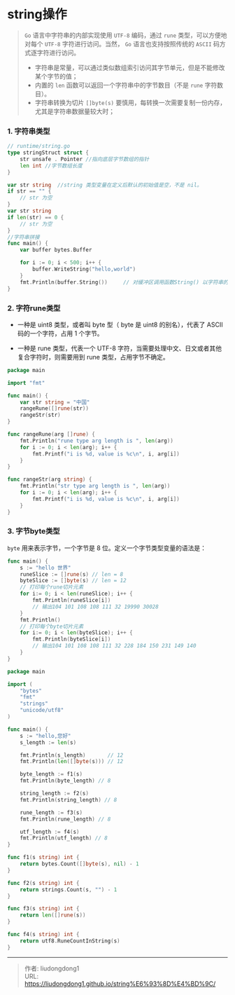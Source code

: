 # string操作


> `Go` 语言中字符串的内部实现使用 `UTF-8` 编码，通过 `rune` 类型，可以方便地对每个 `UTF-8` 字符进行访问。当然， `Go` 语言也支持按照传统的 `ASCII` 码方式逐字符进行访问。
>
> - 字符串是常量，可以通过类似数组索引访问其字节单元，但是不能修改某个字节的值；
> - 内置的 `len` 函数可以返回一个字符串中的字节数目（不是 `rune` 字符数目）。
> - 字符串转换为切片 `[]byte(s)` 要慎用，每转换一次需要复制一份内存，尤其是字符串数据量较大时；

### 1. 字符串类型

```go
// runtime/string.go
type stringStruct struct {
    str unsafe . Pointer //指向底层字节数组的指针
    len int //字节数组长度
}

var str string	//string 类型变量在定义后默认的初始值是空，不是 nil。
if str == "" {
    // str 为空
}
var str string
if len(str) == 0 {
    // str 为空
}
//字符串拼接
func main() {
	var buffer bytes.Buffer

	for i := 0; i < 500; i++ {
		buffer.WriteString("hello,world")
	}
	fmt.Println(buffer.String())	 // 对缓冲区调用函数String() 以字符串的方式输出结果。
}

```

### 2. 字符rune类型

- 一种是 uint8 类型，或者叫 byte 型（ byte 是 uint8 的别名），代表了 ASCII 码的一个字符，占用 1 个字节。

- 一种是 rune 类型，代表一个 UTF-8 字符，当需要处理中文、日文或者其他复合字符时，则需要用到 rune 类型，占用字节不确定。

```go
package main

import "fmt"

func main() {
	var str string = "中国"
	rangeRune([]rune(str))
	rangeStr(str)
}

func rangeRune(arg []rune) {
	fmt.Println("rune type arg length is ", len(arg))
	for i := 0; i < len(arg); i++ {
		fmt.Printf("i is %d, value is %c\n", i, arg[i])
	}
}

func rangeStr(arg string) {
	fmt.Println("str type arg length is ", len(arg))
	for i := 0; i < len(arg); i++ {
		fmt.Printf("i is %d, value is %c\n", i, arg[i])
	}
}
```

### 3. 字节byte类型

`byte` 用来表示字节，一个字节是 8 位。定义一个字节类型变量的语法是：

```go
func main() {
    s := "hello 世界"
    runeSlice := []rune(s) // len = 8
    byteSlice := []byte(s) // len = 12
    // 打印每个rune切片元素
    for i:= 0; i < len(runeSlice); i++ {
        fmt.Println(runeSlice[i])
        // 输出104 101 108 108 111 32 19990 30028
    }
    fmt.Println()
    // 打印每个byte切片元素
    for i:= 0; i < len(byteSlice); i++ {
        fmt.Println(byteSlice[i])
        // 输出104 101 108 108 111 32 228 184 150 231 149 140
    }
}
```

```go
package main

import (
	"bytes"
	"fmt"
	"strings"
	"unicode/utf8"
)

func main() {
	s := "hello,您好"
	s_length := len(s)

	fmt.Println(s_length)       // 12
	fmt.Println(len([]byte(s))) // 12

	byte_length := f1(s)
	fmt.Println(byte_length) // 8

	string_length := f2(s)
	fmt.Println(string_length) // 8

	rune_length := f3(s)
	fmt.Println(rune_length) // 8

	utf_length := f4(s)
	fmt.Println(utf_length) // 8
}

func f1(s string) int {
	return bytes.Count([]byte(s), nil) - 1
}

func f2(s string) int {
	return strings.Count(s, "") - 1
}

func f3(s string) int {
	return len([]rune(s))
}

func f4(s string) int {
	return utf8.RuneCountInString(s)
}
```



---

> 作者: liudongdong1  
> URL: https://liudongdong1.github.io/string%E6%93%8D%E4%BD%9C/  

